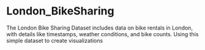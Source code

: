 # London_BikeSharing
The London Bike Sharing Dataset includes data on bike rentals in London, with details like timestamps, weather conditions, and bike counts. Using this simple dataset to create visualizations
